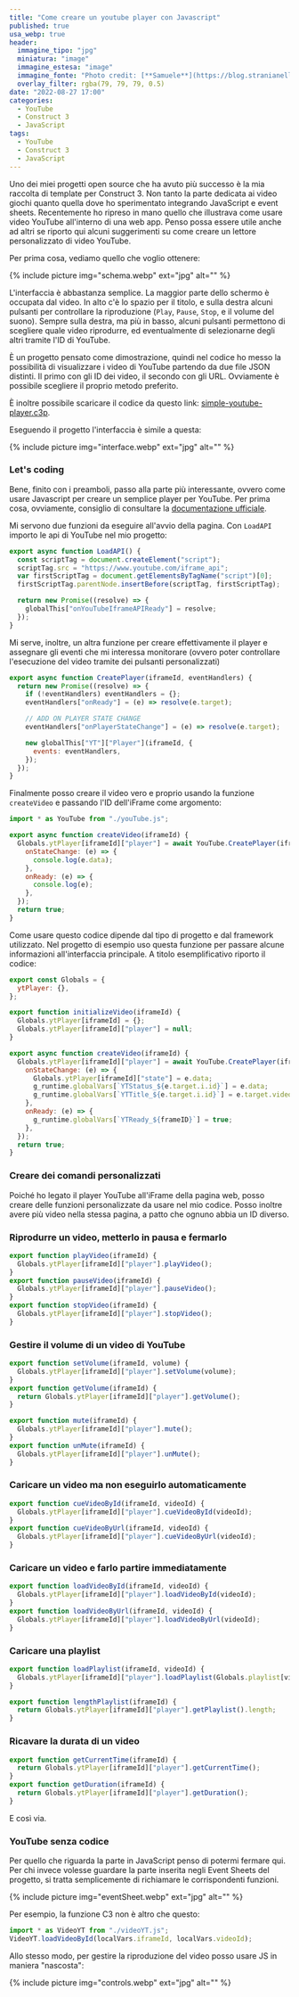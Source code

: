 ```yaml
---
title: "Come creare un youtube player con Javascript"
published: true
usa_webp: true
header:
  immagine_tipo: "jpg"
  miniatura: "image"
  immagine_estesa: "image"
  immagine_fonte: "Photo credit: [**Samuele**](https://blog.stranianelli.com/)"
  overlay_filter: rgba(79, 79, 79, 0.5)
date: "2022-08-27 17:00"
categories:
  - YouTube
  - Construct 3
  - JavaScript
tags:
  - YouTube
  - Construct 3
  - JavaScript
---
```


Uno dei miei progetti open source che ha avuto più successo è la mia raccolta di template per Construct 3. Non tanto la parte dedicata ai video giochi quanto quella dove ho sperimentato integrando JavaScript e event sheets. Recentemente ho ripreso in mano quello che illustrava come usare video YouTube all'interno di una web app. Penso possa essere utile anche ad altri se riporto qui alcuni suggerimenti su come creare un lettore personalizzato di video YouTube.

Per prima cosa, vediamo quello che voglio ottenere:

{% include picture img="schema.webp" ext="jpg" alt="" %}

L'interfaccia è abbastanza semplice. La maggior parte dello schermo è occupata dal video. In alto c'è lo spazio per il titolo, e sulla destra alcuni pulsanti per controllare la riproduzione (`Play`, `Pause`, `Stop`, e il volume del suono). Sempre sulla destra, ma più in basso, alcuni pulsanti permettono di scegliere quale video riprodurre, ed eventualmente di selezionarne degli altri tramite l'ID di YouTube.

È un progetto pensato come dimostrazione, quindi nel codice ho messo la possibilità di visualizzare i video di YouTube partendo da due file JSON distinti. Il primo con gli ID dei video, il secondo con gli URL. Ovviamente è possibile scegliere il proprio metodo preferito.

È inoltre possibile scaricare il codice da questo link: [simple-youtube-player.c3p](https://blog.stranianelli.com/c3p/simple-youtube-player.c3p).

Eseguendo il progetto l'interfaccia è simile a questa:

{% include picture img="interface.webp" ext="jpg" alt="" %}

### Let's coding

Bene, finito con i preamboli, passo alla parte più interessante, ovvero come usare Javascript per creare un semplice player per YouTube. Per prima cosa, ovviamente, consiglio di consultare la [documentazione ufficiale](https://developers.google.com/youtube/iframe_api_reference).

Mi servono due funzioni da eseguire all'avvio della pagina. Con `LoadAPI` importo le api di YouTube nel mio progetto:

```js
export async function LoadAPI() {
  const scriptTag = document.createElement("script");
  scriptTag.src = "https://www.youtube.com/iframe_api";
  var firstScriptTag = document.getElementsByTagName("script")[0];
  firstScriptTag.parentNode.insertBefore(scriptTag, firstScriptTag);

  return new Promise((resolve) => {
    globalThis["onYouTubeIframeAPIReady"] = resolve;
  });
}
```

Mi serve, inoltre, un altra funzione per creare effettivamente il player e assegnare gli eventi che mi interessa monitorare (ovvero poter controllare l'esecuzione del video tramite dei pulsanti personalizzati)

```js
export async function CreatePlayer(iframeId, eventHandlers) {
  return new Promise((resolve) => {
    if (!eventHandlers) eventHandlers = {};
    eventHandlers["onReady"] = (e) => resolve(e.target);

    // ADD ON PLAYER STATE CHANGE
    eventHandlers["onPlayerStateChange"] = (e) => resolve(e.target);

    new globalThis["YT"]["Player"](iframeId, {
      events: eventHandlers,
    });
  });
}
```

Finalmente posso creare il video vero e proprio usando la funzione `createVideo` e passando l'ID dell'iFrame come argomento:

```js
import * as YouTube from "./youTube.js";

export async function createVideo(iframeId) {
  Globals.ytPlayer[iframeId]["player"] = await YouTube.CreatePlayer(iframeId, {
    onStateChange: (e) => {
      console.log(e.data);
    },
    onReady: (e) => {
      console.log(e);
    },
  });
  return true;
}
```

Come usare questo codice dipende dal tipo di progetto e dal framework utilizzato. Nel progetto di esempio uso questa funzione per passare alcune informazioni all'interfaccia principale. A titolo esemplificativo riporto il codice:

```js
export const Globals = {
  ytPlayer: {},
};

export function initializeVideo(iframeId) {
  Globals.ytPlayer[iframeId] = {};
  Globals.ytPlayer[iframeId]["player"] = null;
}

export async function createVideo(iframeId) {
  Globals.ytPlayer[iframeId]["player"] = await YouTube.CreatePlayer(iframeId, {
    onStateChange: (e) => {
      Globals.ytPlayer[iframeId]["state"] = e.data;
      g_runtime.globalVars[`YTStatus_${e.target.i.id}`] = e.data;
      g_runtime.globalVars[`YTTitle_${e.target.i.id}`] = e.target.videoTitle;
    },
    onReady: (e) => {
      g_runtime.globalVars[`YTReady_${frameID}`] = true;
    },
  });
  return true;
}
```

### Creare dei comandi personalizzati

Poiché ho legato il player YouTube all'iFrame della pagina web, posso creare delle funzioni personalizzate da usare nel mio codice. Posso inoltre avere più video nella stessa pagina, a patto che ognuno abbia un ID diverso.

### Riprodurre un video, metterlo in pausa e fermarlo

```js
export function playVideo(iframeId) {
  Globals.ytPlayer[iframeId]["player"].playVideo();
}
export function pauseVideo(iframeId) {
  Globals.ytPlayer[iframeId]["player"].pauseVideo();
}
export function stopVideo(iframeId) {
  Globals.ytPlayer[iframeId]["player"].stopVideo();
}
```

### Gestire il volume di un video di YouTube

```js
export function setVolume(iframeId, volume) {
  Globals.ytPlayer[iframeId]["player"].setVolume(volume);
}
export function getVolume(iframeId) {
  return Globals.ytPlayer[iframeId]["player"].getVolume();
}

export function mute(iframeId) {
  Globals.ytPlayer[iframeId]["player"].mute();
}
export function unMute(iframeId) {
  Globals.ytPlayer[iframeId]["player"].unMute();
}
```

### Caricare un video ma non eseguirlo automaticamente

```js
export function cueVideoById(iframeId, videoId) {
  Globals.ytPlayer[iframeId]["player"].cueVideoById(videoId);
}
export function cueVideoByUrl(iframeId, videoId) {
  Globals.ytPlayer[iframeId]["player"].cueVideoByUrl(videoId);
}
```

### Caricare un video e farlo partire immediatamente

```js
export function loadVideoById(iframeId, videoId) {
  Globals.ytPlayer[iframeId]["player"].loadVideoById(videoId);
}
export function loadVideoByUrl(iframeId, videoId) {
  Globals.ytPlayer[iframeId]["player"].loadVideoByUrl(videoId);
}
```

### Caricare una playlist

```js
export function loadPlaylist(iframeId, videoId) {
  Globals.ytPlayer[iframeId]["player"].loadPlaylist(Globals.playlist[videoId]);
}

export function lengthPlaylist(iframeId) {
  return Globals.ytPlayer[iframeId]["player"].getPlaylist().length;
}
```

### Ricavare la durata di un video

```js
export function getCurrentTime(iframeId) {
  return Globals.ytPlayer[iframeId]["player"].getCurrentTime();
}
export function getDuration(iframeId) {
  return Globals.ytPlayer[iframeId]["player"].getDuration();
}
```

E così via.

### YouTube senza codice

Per quello che riguarda la parte in JavaScript penso di potermi fermare qui. Per chi invece volesse guardare la parte inserita negli Event Sheets del progetto, si tratta semplicemente di richiamare le corrispondenti funzioni.

{% include picture img="eventSheet.webp" ext="jpg" alt="" %}

Per esempio, la funzione C3 non è altro che questo:

```js
import * as VideoYT from "./videoYT.js";
VideoYT.loadVideoById(localVars.iframeId, localVars.videoId);
```

Allo stesso modo, per gestire la riproduzione del video posso usare JS in maniera "nascosta":

{% include picture img="controls.webp" ext="jpg" alt="" %}
